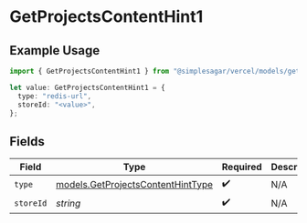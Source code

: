 # GetProjectsContentHint1

## Example Usage

```typescript
import { GetProjectsContentHint1 } from "@simplesagar/vercel/models/getprojectsop.js";

let value: GetProjectsContentHint1 = {
  type: "redis-url",
  storeId: "<value>",
};
```

## Fields

| Field                                                                        | Type                                                                         | Required                                                                     | Description                                                                  |
| ---------------------------------------------------------------------------- | ---------------------------------------------------------------------------- | ---------------------------------------------------------------------------- | ---------------------------------------------------------------------------- |
| `type`                                                                       | [models.GetProjectsContentHintType](../models/getprojectscontenthinttype.md) | :heavy_check_mark:                                                           | N/A                                                                          |
| `storeId`                                                                    | *string*                                                                     | :heavy_check_mark:                                                           | N/A                                                                          |